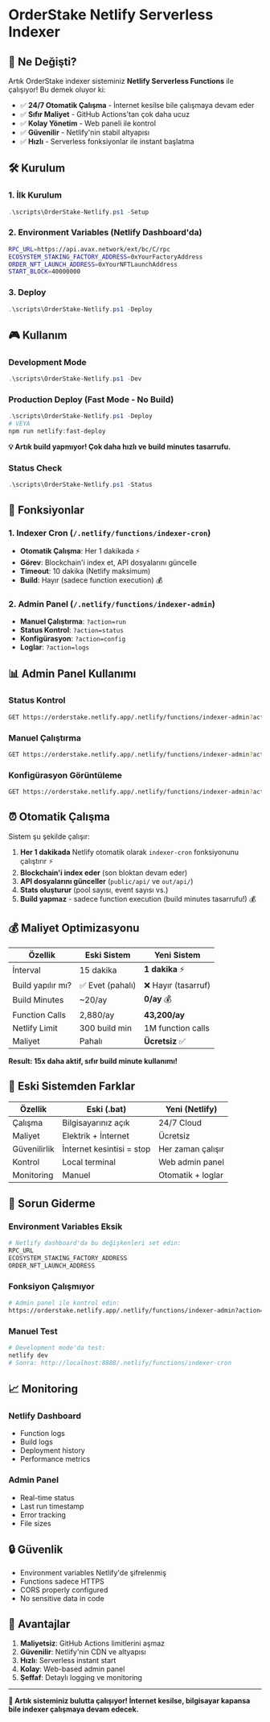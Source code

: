 # OrderStake Netlify Serverless Indexer

## 🚀 Ne Değişti?

Artık OrderStake indexer sisteminiz **Netlify Serverless Functions** ile çalışıyor! Bu demek oluyor ki:

- ✅ **24/7 Otomatik Çalışma** - İnternet kesilse bile çalışmaya devam eder
- ✅ **Sıfır Maliyet** - GitHub Actions'tan çok daha ucuz
- ✅ **Kolay Yönetim** - Web paneli ile kontrol
- ✅ **Güvenilir** - Netlify'nin stabil altyapısı
- ✅ **Hızlı** - Serverless fonksiyonlar ile instant başlatma

## 🛠️ Kurulum

### 1. İlk Kurulum
```powershell
.\scripts\OrderStake-Netlify.ps1 -Setup
```

### 2. Environment Variables (Netlify Dashboard'da)
```bash
RPC_URL=https://api.avax.network/ext/bc/C/rpc
ECOSYSTEM_STAKING_FACTORY_ADDRESS=0xYourFactoryAddress
ORDER_NFT_LAUNCH_ADDRESS=0xYourNFTLaunchAddress
START_BLOCK=40000000
```

### 3. Deploy
```powershell
.\scripts\OrderStake-Netlify.ps1 -Deploy
```

## 🎮 Kullanım

### Development Mode
```powershell
.\scripts\OrderStake-Netlify.ps1 -Dev
```

### Production Deploy (Fast Mode - No Build)
```powershell
.\scripts\OrderStake-Netlify.ps1 -Deploy
# VEYA
npm run netlify:fast-deploy
```

**💡 Artık build yapmıyor! Çok daha hızlı ve build minutes tasarrufu.**

### Status Check
```powershell
.\scripts\OrderStake-Netlify.ps1 -Status
```

## 🔧 Fonksiyonlar

### 1. Indexer Cron (`/.netlify/functions/indexer-cron`)
- **Otomatik Çalışma**: Her 1 dakikada ⚡
- **Görev**: Blockchain'i index et, API dosyalarını güncelle  
- **Timeout**: 10 dakika (Netlify maksimum)
- **Build**: Hayır (sadece function execution) 💰

### 2. Admin Panel (`/.netlify/functions/indexer-admin`)
- **Manuel Çalıştırma**: `?action=run`
- **Status Kontrol**: `?action=status`
- **Konfigürasyon**: `?action=config`
- **Loglar**: `?action=logs`

## 📊 Admin Panel Kullanımı

### Status Kontrol
```bash
GET https://orderstake.netlify.app/.netlify/functions/indexer-admin?action=status
```

### Manuel Çalıştırma
```bash
GET https://orderstake.netlify.app/.netlify/functions/indexer-admin?action=run
```

### Konfigürasyon Görüntüleme
```bash
GET https://orderstake.netlify.app/.netlify/functions/indexer-admin?action=config
```

## ⏰ Otomatik Çalışma

Sistem şu şekilde çalışır:

1. **Her 1 dakikada** Netlify otomatik olarak `indexer-cron` fonksiyonunu çalıştırır ⚡
2. **Blockchain'i index eder** (son bloktan devam eder)
3. **API dosyalarını günceller** (`public/api/` ve `out/api/`)
4. **Stats oluşturur** (pool sayısı, event sayısı vs.)
5. **Build yapmaz** - sadece function execution (build minutes tasarrufu!) 💰

## 💰 Maliyet Optimizasyonu

| Özellik | Eski Sistem | Yeni Sistem |
|---------|-------------|-------------|
| İnterval | 15 dakika | **1 dakika** ⚡ |
| Build yapılır mı? | ✅ Evet (pahalı) | ❌ Hayır (tasarruf) |
| Build Minutes | ~20/ay | **0/ay** 💰 |
| Function Calls | 2,880/ay | **43,200/ay** |
| Netlify Limit | 300 build min | 1M function calls |
| Maliyet | Pahalı | **Ücretsiz** ✅ |

**Result: 15x daha aktif, sıfır build minute kullanımı!**

## 🔄 Eski Sistemden Farklar

| Özellik | Eski (.bat) | Yeni (Netlify) |
|---------|-------------|----------------|
| Çalışma | Bilgisayarınız açık | 24/7 Cloud |
| Maliyet | Elektrik + İnternet | Ücretsiz |
| Güvenilirlik | İnternet kesintisi = stop | Her zaman çalışır |
| Kontrol | Local terminal | Web admin panel |
| Monitoring | Manuel | Otomatik + loglar |

## 🚨 Sorun Giderme

### Environment Variables Eksik
```bash
# Netlify dashboard'da bu değişkenleri set edin:
RPC_URL
ECOSYSTEM_STAKING_FACTORY_ADDRESS  
ORDER_NFT_LAUNCH_ADDRESS
```

### Fonksiyon Çalışmıyor
```bash
# Admin panel ile kontrol edin:
https://orderstake.netlify.app/.netlify/functions/indexer-admin?action=status
```

### Manuel Test
```bash
# Development mode'da test:
netlify dev
# Sonra: http://localhost:8888/.netlify/functions/indexer-cron
```

## 📈 Monitoring

### Netlify Dashboard
- Function logs
- Build logs
- Deployment history
- Performance metrics

### Admin Panel
- Real-time status
- Last run timestamp
- Error tracking
- File sizes

## 🔒 Güvenlik

- Environment variables Netlify'de şifrelenmiş
- Functions sadece HTTPS
- CORS properly configured
- No sensitive data in code

## 🎯 Avantajlar

1. **Maliyetsiz**: GitHub Actions limitlerini aşmaz
2. **Güvenilir**: Netlify'nin CDN ve altyapısı
3. **Hızlı**: Serverless instant start
4. **Kolay**: Web-based admin panel
5. **Şeffaf**: Detaylı logging ve monitoring

---

**🎉 Artık sisteminiz bulutta çalışıyor! İnternet kesilse, bilgisayar kapansa bile indexer çalışmaya devam edecek.**